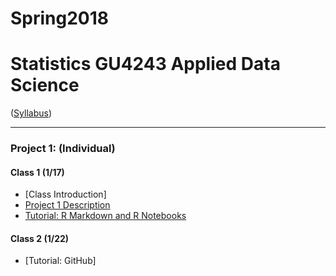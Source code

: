 # Spring2018
# Statistics GU4243 Applied Data Science
([Syllabus](/CourseInfo/syllabus.Rmd))

----
### Project 1: (Individual)

#### Class 1 (1/17)
+ [Class Introduction]
+ [Project 1 Description](/Project_Starter_Codes/doc/project_description.Rmd)
+ [Tutorial: R Markdown and R Notebooks](/Tutorials/RNotebook.Rmd)

#### Class 2 (1/22)
+ [Tutorial: GitHub]
